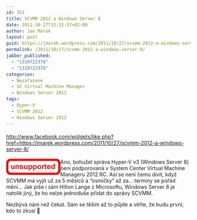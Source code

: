 ```yaml
---
id: 351
title: SCVMM 2012 a Windows Server 8
date: 2011-10-27T15:32:57+02:00
author: Jan Marek
layout: post
guid: https://jmarek.wordpress.com/2011/10/27/scvmm-2012-a-windows-server-8/
permalink: /2011/10/27/scvmm-2012-a-windows-server-8/
jabber_published:
  - "1319722378"
  - "1319722378"
categories:
  - Nezařazené
  - SC Virtual Machine Manager
  - Windows Server 2012
tags:
  - Hyper-V
  - SCVMM 2012
  - Windows Server 2012
---
```

<div class="wlWriterHeaderFooter" style="float:none;margin:0;padding:4px 0;">
  <a href="http://www.facebook.com/widgets/like.php?href=https://jmarek.wordpress.com/2011/10/27/scvmm-2012-a-windows-server-8/">http://www.facebook.com/widgets/like.php?href=https://jmarek.wordpress.com/2011/10/27/scvmm-2012-a-windows-server-8/</a>
</div>

[<img style="background-image:none;border-bottom:0;border-left:0;padding-left:0;padding-right:0;display:inline;float:left;border-top:0;border-right:0;padding-top:0;" title="unsupported" border="0" alt="unsupported" align="left" src="/wp-content/uploads/2011/10/unsupported_thumb.png" width="148" height="44" />](/wp-content/uploads/2011/10/unsupported.png)

Ano, bohužel správa Hyper-V v3 (Windows Server 8) není podporovaná v System Center Virtual Machine Manageru 2012 RC. Asi se není čemu divit, když SCVMM má vyjít už za 5 měsíců a “osmičky” až za… termíny se pořád mění… Jak píše i sám Hilton Lange z Microsoftu, Windows Server 8 je natolik jiný, že ho nelze jednoduše přidat do správy SCVMM.

Nezbývá nám než čekat. Sám se těším až to půjde a věřte, že budu první, kdo to zkusí 🙂
